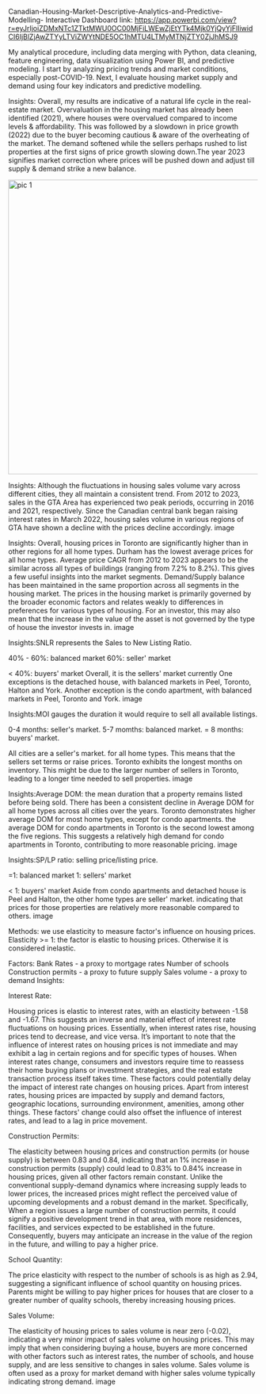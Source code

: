 Canadian-Housing-Market-Descriptive-Analytics-and-Predictive-Modelling-
Interactive Dashboard link: https://app.powerbi.com/view?r=eyJrIjoiZDMxNTc1ZTktMWU0OC00MjFiLWEwZjEtYTk4Mjk0YjQyYjFlIiwidCI6IjBlZjAwZTYyLTViZWYtNDE5OC1hMTU4LTMyMTNjZTY0ZjJhMSJ9

My analytical procedure, including data merging with Python, data cleaning, feature engineering, data visualization using Power BI, and predictive modeling. I start by analyzing pricing trends and market conditions, especially post-COVID-19. Next, I evaluate housing market supply and demand using four key indicators and predictive modelling.

Insights: Overall, my results are indicative of a natural life cycle in the real-estate market. Overvaluation in the housing market has already been identified (2021), where houses were overvalued compared to income levels & affordability. This was followed by a slowdown in price growth (2022) due to the buyer becoming cautious & aware of the overheating of the market. The demand softened while the sellers perhaps rushed to list properties at the first signs of price growth slowing down.The year 2023 signifies market correction where prices will be pushed down and adjust till supply & demand strike a new balance.

<img width="594" alt="pic 1" src="https://github.com/MustafaRcodes/Canadian-Housing-Market-Descriptive-Analytics-and-Predictive-Modelling-/assets/150495517/fdbd0d44-1f98-4f73-a413-b08d04517bb8">

Insights: Although the fluctuations in housing sales volume vary across different cities, they all maintain a consistent trend. From 2012 to 2023, sales in the GTA Area has experienced two peak periods, occurring in 2016 and 2021, respectively. Since the Canadian central bank began raising interest rates in March 2022, housing sales volume in various regions of GTA have shown a decline with the prices decline accordingly. image

Insights: Overall, housing prices in Toronto are significantly higher than in other regions for all home types. Durham has the lowest average prices for all home types. Average price CAGR from 2012 to 2023 appears to be the similar across all types of buildings (ranging from 7.2% to 8.2%). This gives a few useful insights into the market segments. Demand/Supply balance has been maintained in the same proportion across all segments in the housing market. The prices in the housing market is primarily governed by the broader economic factors and relates weakly to differences in preferences for various types of housing. For an investor, this may also mean that the increase in the value of the asset is not governed by the type of house the investor invests in. image

Insights:SNLR represents the Sales to New Listing Ratio.

40% - 60%: balanced market
60%: seller' market

< 40%: buyers' market
Overall, it is the sellers' market currently One exceptions is the detached house, with balanced markets in Peel, Toronto, Halton and York. Another exception is the condo apartment, with balanced markets in Peel, Toronto and York. image

Insights:MOI gauges the duration it would require to sell all available listings.

0-4 months: seller's market.
5-7 momths: balanced market.
= 8 months: buyers' market.

All cities are a seller's market. for all home types. This means that the sellers set terms or raise prices. Toronto exhibits the longest months on inventory. This might be due to the larger number of sellers in Toronto, leading to a longer time needed to sell properties. image

Insights:Average DOM: the mean duration that a property remains listed before being sold. There has been a consistent decline in Average DOM for all home types across all cities over the years.
Toronto demonstrates higher average DOM for most home types, except for condo apartments. the average DOM for condo apartments in Toronto is the second lowest among the five regions. This suggests a relatively high demand for condo apartments in Toronto, contributing to more reasonable pricing. image

Insights:SP/LP ratio: selling price/listing price.

=1: balanced market
1: sellers' market

< 1: buyers' market
Aside from condo apartments and detached house is Peel and Halton, the other home types are seller' market. indicating that prices for those properties are relatively more reasonable compared to others. image

Methods: we use elasticity to measure factor's influence on housing prices. Elasticity >= 1: the factor is elastic to housing prices. Otherwise it is considered inelastic.

Factors: Bank Rates - a proxy to mortgage rates Number of schools Construction permits - a proxy to future supply Sales volume - a proxy to demand Insights:

Interest Rate:

Housing prices is elastic to interest rates, with an elasticity between -1.58 and -1.67. This suggests an inverse and material effect of interest rate fluctuations on housing prices. Essentially, when interest rates rise, housing prices tend to decrease, and vice versa. It’s important to note that the influence of interest rates on housing prices is not immediate and may exhibit a lag in certain regions and for specific types of houses. When interest rates change, consumers and investors require time to reassess their home buying plans or investment strategies, and the real estate transaction process itself takes time. These factors could potentially delay the impact of interest rate changes on housing prices. Apart from interest rates, housing prices are impacted by supply and demand factors, geographic locations, surrounding environment, amenities, among other things. These factors' change could also offset the influence of interest rates, and lead to a lag in price movement.

Construction Permits:

The elasticity between housing prices and construction permits (or house supply) is between 0.83 and 0.84, indicating that an 1% increase in construction permits (supply) could lead to 0.83% to 0.84% increase in housing prices, given all other factors remain constant. Unlike the conventional supply-demand dynamics where increasing supply leads to lower prices, the increased prices might reflect the perceived value of upcoming developments and a robust demand in the market. Specifically, When a region issues a large number of construction permits, it could signify a positive development trend in that area, with more residences, facilities, and services expected to be established in the future. Consequently, buyers may anticipate an increase in the value of the region in the future, and willing to pay a higher price.

School Quantity:

The price elasticity with respect to the number of schools is as high as 2.94, suggesting a significant influence of school quantity on housing prices. Parents might be willing to pay higher prices for houses that are closer to a greater number of quality schools, thereby increasing housing prices.

Sales Volume:

The elasticity of housing prices to sales volume is near zero (-0.02), indicating a very minor impact of sales volume on housing prices. This may imply that when considering buying a house, buyers are more concerned with other factors such as interest rates, the number of schools, and house supply, and are less sensitive to changes in sales volume. Sales volume is often used as a proxy for market demand with higher sales volume typically indicating strong demand. image
